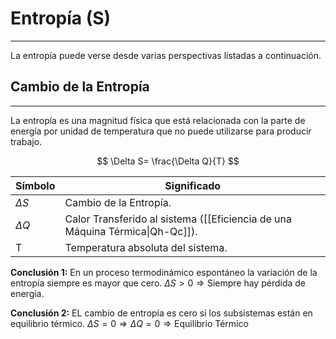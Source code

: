 # Entropía (S)
***
La entropía puede verse desde varias perspectivas listadas a continuación.
## Cambio de la Entropía
***
La entropía es una magnitud física que está relacionada con la parte de energía por unidad de temperatura que no puede utilizarse para producir trabajo.

$$
\Delta S= \frac{\Delta Q}{T}
$$

| Símbolo    | Significado                                                                  |
| ---------- | ---------------------------------------------------------------------------- |
| $\Delta S$ | Cambio de la Entropía.                                                       |
| $\Delta Q$ | Calor Transferido al sistema ([[Eficiencia de una Máquina Térmica\|Qh-Qc]]). |
| T          | Temperatura absoluta del sistema.                                            |
**Conclusión 1:** En un proceso termodinámico espontáneo la variación de la entropía siempre es mayor que cero. 
	$\Delta S>0 \Rightarrow \text{Siempre hay pérdida de energía.}$ 

**Conclusión 2:** EL cambio de entropía es cero si los subsistemas están en equilibrio térmico.
	$\Delta S=0 \Rightarrow \Delta Q=0 \Rightarrow \text{Equilibrio Térmico}$
